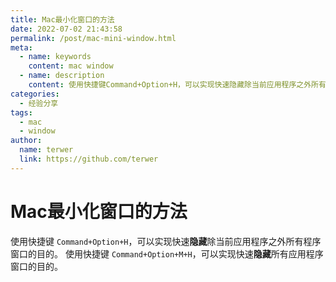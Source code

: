 ```yaml
---
title: Mac最小化窗口的方法
date: 2022-07-02 21:43:58
permalink: /post/mac-mini-window.html
meta:
  - name: keywords
    content: mac window
  - name: description
    content: 使用快捷键Command+Option+H，可以实现快速隐藏除当前应用程序之外所有程序窗口的目的。 使用快捷键Command+Option+M+H，可以实现快速隐藏所有应用程序窗口的目的。
categories:
  - 经验分享
tags:
  - mac
  - window
author: 
  name: terwer
  link: https://github.com/terwer
---
```


# Mac最小化窗口的方法

使用快捷键 `Command+Option+H`，可以实现快速**隐藏**除当前应用程序之外所有程序窗口的目的。 使用快捷键 `Command+Option+M+H`，可以实现快速**隐藏**所有应用程序窗口的目的。
